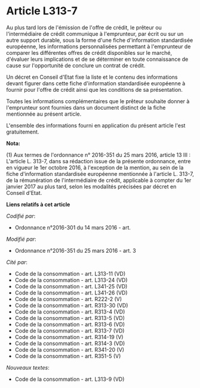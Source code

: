 # Article L313-7

Au plus tard lors de l'émission de l'offre de crédit, le prêteur ou l'intermédiaire de crédit communique à l'emprunteur, par
écrit ou sur un autre support durable, sous la forme d'une fiche d'information standardisée européenne, les informations
personnalisées permettant à l'emprunteur de comparer les différentes offres de crédit disponibles sur le marché, d'évaluer
leurs implications et de se déterminer en toute connaissance de cause sur l'opportunité de conclure un contrat de crédit. 

Un décret en Conseil d'Etat fixe la liste et le contenu des informations devant figurer dans cette fiche d'information
standardisée européenne à fournir pour l'offre de crédit ainsi que les conditions de sa présentation. 

Toutes les informations complémentaires que le prêteur souhaite donner à l'emprunteur sont fournies dans un document distinct
de la fiche mentionnée au présent article. 

L'ensemble des informations fourni en application du présent article l'est gratuitement.

**Nota:**

(1) Aux termes de l'ordonnance n° 2016-351 du 25 mars 2016, article 13 III : L'article L. 313-7, dans sa rédaction issue de
la présente ordonnance, entre en vigueur le 1er octobre 2016, à l'exception de la mention, au sein de la fiche d'information
standardisée européenne mentionnée à l'article L. 313-7, de la rémunération de l'intermédiaire de crédit, applicable à
compter du 1er janvier 2017 au plus tard, selon les modalités précisées par décret en Conseil d'Etat.

**Liens relatifs à cet article**

_Codifié par_:

  - Ordonnance n°2016-301 du 14 mars 2016 - art.

_Modifié par_:

  - Ordonnance n°2016-351 du 25 mars 2016 - art. 3

_Cité par_:

  - Code de la consommation - art. L313-11 (VD)
  - Code de la consommation - art. L313-24 (VD)
  - Code de la consommation - art. L341-25 (VD)
  - Code de la consommation - art. L341-26 (VD)
  - Code de la consommation - art. R222-2 (V)
  - Code de la consommation - art. R313-30 (VD)
  - Code de la consommation - art. R313-4 (VD)
  - Code de la consommation - art. R313-5 (VD)
  - Code de la consommation - art. R313-6 (VD)
  - Code de la consommation - art. R313-7 (VD)
  - Code de la consommation - art. R314-19 (V)
  - Code de la consommation - art. R314-3 (VD)
  - Code de la consommation - art. R341-20 (V)
  - Code de la consommation - art. R351-5 (V)

_Nouveaux textes_:

  - Code de la consommation - art. L313-9 (VD)
